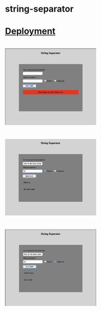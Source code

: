 # string-separator

# [Deployment](https://mariariosnavarro.github.io/string-separator/)

# <div><img src="./assets/img/readme1.png" alt="readme pic" width="300px"></div>

# <div><img src="./assets/img/readme2.png" alt="readme pic" width="300px"></div>

# <div><img src="./assets/img/readme3.png" alt="readme pic" width="300px"></div>
